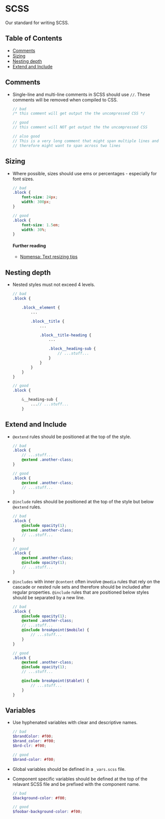# SCSS

Our standard for writing SCSS.


## Table of Contents

- [Comments](#comments)
- [Sizing](#sizing)
- [Nesting depth](#nesting-depth)
- [Extend and Include](#extend-and-include)


## Comments

- Single-line and multi-line comments in SCSS should use `//`. These comments will be removed when compiled to CSS.

    ```scss
    // bad
    /* this comment will get output the the uncompressed CSS */

    // good
    // this comment will NOT get output the the uncompressed CSS

    // also good
    // This is a very long comment that might span multiple lines and
    // therefore might want to span across two lines
    ```


## Sizing

- Where possible, sizes should use ems or percentages - especially for font sizes.

    ```scss
    // bad
    .block {
        font-size: 24px;
        width: 300px;
    }

    // good
    .block {
        font-size: 1.5em;
        width: 30%;
    }
    ```

    #### Further reading

    - [Nomensa: Text resizing tips](http://www.nomensa.com/blog/2013/text-resizing-tips)


## Nesting depth

- Nested styles must not exceed 4 levels.

    ```scss
    // bad
    .block {

        .block__element {
            ...

            .block__title {
                ...

                .block__title-heading {
                    ...

                    .block__heading-sub {
                        // ...stuff...
                    }
                }
            }
        }
    }

    // good
    .block {

        &__heading-sub {
            ...// ...stuff...
        }
    ```


## Extend and Include

- `@extend` rules should be positioned at the top of the style.

    ```scss
    // bad
    .block {
        // ...stuff...
        @extend .another-class;
    }

    // good
    .block {
        @extend .another-class;
        // ...stuff...
    }
    ```

- `@include` rules should be positioned at the top of the style but below `@extend` rules.

    ```scss
    // bad
    .block {
        @include opacity(1);
        @extend .another-class;
        // ...stuff...
    }

    // good
    .block {
        @extend .another-class;
        @include opacity(1);
        // ...stuff...
    }
    ```

- `@includes` with inner `@content` often involve `@media` rules that rely on the cascade or nested rule sets and therefore should be included after regular properties. `@include` rules that are positioned below styles should be separated by a new line.

    ```scss
    // bad
    .block {
        @include opacity(1);
        @extend .another-class;
        // ...stuff...
        @include breakpoint($mobile) {
            // ...stuff...
        }
    }

    // good
    .block {
        @extend .another-class;
        @include opacity(1);
        // ...stuff...

        @include breakpoint($tablet) {
            // ...stuff...
        }
    }
    ```


## Variables

- Use hyphenated variables with clear and descriptive names.

    ```scss
    // bad
    $brandColor: #f00;
    $brand_color: #f00;
    $brd-clr: #f00;

    // good
    $brand-color: #f00;
    ```

- Global variables should be defined in a `_vars.scss` file.

- Component specific variables should be defined at the top of the relavant SCSS file and be prefixed with the component name.

    ```scss
    // bad
    $background-color: #f00;

    // good
    $foobar-background-color: #f00;
    ```
